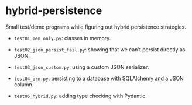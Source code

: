 # hybrid-persistence

Small test/demo programs while figuring out hybrid persistence strategies.

- `test01_mem_only.py`: classes in memory.

- `test02_json_persist_fail.py`: showing that we can't persist directly as JSON.

- `test03_json_custom.py`: using a custom JSON serializer.

- `test04_orm.py`: persisting to a database with SQLAlchemy and a JSON column.

- `test05_hybrid.py`: adding type checking with Pydantic.
